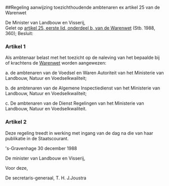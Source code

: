 <meta http-equiv='Content-Type' content='text/html; charset=utf-8' />

##Regeling aanwijzing toezichthoudende ambtenaren ex artikel 25 van de Warenwet

De Minister van Landbouw en Visserij,  
Gelet op [artikel 25, eerste lid, onderdeel b, van de Warenwet](../../../../../../../../../../../../wet/warenwet/BWBR0001969/README.md) (Stb. 1988, 360);
Besluit:    

### Artikel  1  

Als ambtenaar belast met het toezicht op de naleving van het bepaalde bij of krachtens de [Warenwet](../../../../../../../../../../../../wet/warenwet/BWBR0001969/README.md) worden aangewezen: 

a. de ambtenaren van de Voedsel en Waren Autoriteit van het Ministerie van Landbouw, Natuur en Voedselkwaliteit;  

b. de ambtenaren van de Algemene Inspectiedienst van het Ministerie van Landbouw, Natuur en Voedselkwaliteit;  

c. De ambtenaren van de Dienst Regelingen van het Ministerie van Landbouw, Natuur en Voedselkwaliteit.    

### Artikel  2  

Deze regeling treedt in werking met ingang van de dag na die van haar publikatie in de Staatscourant.  

's-Gravenhage 
30 december 1988    

De 
minister van Landbouw en Visserij, 

Voor deze, 

De 
secretaris-generaal, 
T. H. J.Joustra    
